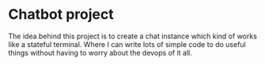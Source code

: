 # Chatbot project

The idea behind this project is to create a chat instance which kind of works like a stateful terminal. Where I can write lots of simple code to do useful things without having to worry about the devops of it all.
